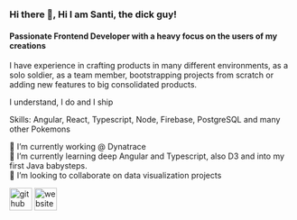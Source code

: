 ### Hi there 👋, Hi I am Santi, the dick guy! 
#### Passionate Frontend Developer with a heavy focus on the users of my creations

I have experience in crafting products in many different environments, as a solo soldier, as a team member, bootstrapping projects from scratch or adding new features to big consolidated products.

I understand, I do and I ship 

Skills: Angular, React, Typescript, Node, Firebase, PostgreSQL and many other Pokemons

🔭 I’m currently working @ Dynatrace  
🌱 I’m currently learning deep Angular and Typescript, also D3 and into my first Java babysteps.  
👯 I’m looking to collaborate on data visualization projects  

[<img src='https://cdn.jsdelivr.net/npm/simple-icons@3.0.1/icons/github.svg' alt='github' height='40'>](https://github.com/thir13en)  [<img src='https://cdn.jsdelivr.net/npm/simple-icons@3.0.1/icons/icloud.svg' alt='website' height='40'>](https://santiloopz.com)  

